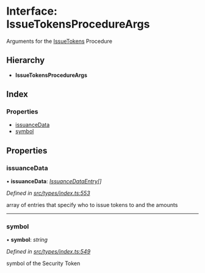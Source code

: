 # Interface: IssueTokensProcedureArgs

Arguments for the [IssueTokens](../enums/_types_index_.proceduretype.md#issuetokens) Procedure

## Hierarchy

* **IssueTokensProcedureArgs**

## Index

### Properties

* [issuanceData](_types_index_.issuetokensprocedureargs.md#issuancedata)
* [symbol](_types_index_.issuetokensprocedureargs.md#symbol)

## Properties

###  issuanceData

• **issuanceData**: *[IssuanceDataEntry](_types_index_.issuancedataentry.md)[]*

*Defined in [src/types/index.ts:553](https://github.com/PolymathNetwork/polymath-sdk/blob/550676f/src/types/index.ts#L553)*

array of entries that specify who to issue tokens to and the amounts

___

###  symbol

• **symbol**: *string*

*Defined in [src/types/index.ts:549](https://github.com/PolymathNetwork/polymath-sdk/blob/550676f/src/types/index.ts#L549)*

symbol of the Security Token
